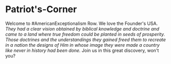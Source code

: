 # Patriot's-Corner
Welcome to #AmericanExceptionalism Row.
We love the Founder's USA. 
_They had a clear vision obtained by biblical knowledge and doctrine and came to a land where true freedom could be planted in seeds of prosperity._
*Those doctrines and the understandings they gained freed them to recreate in a nation the designs of Him in whose image they were made a country like never in history had been done.*
Join us in this great discovery, won't you?
